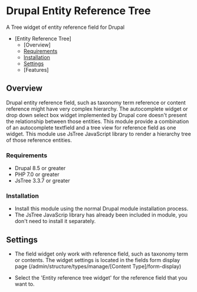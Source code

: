 # Drupal Entity Reference Tree

A Tree widget of entity reference field  for Drupal

- [Entity Reference Tree]
  * [Overview]
  * [Requirements](#requirements)
  * [Installation](#installation)
  * [Settings](#settings)
  * [Features]
    
## Overview

Drupal entity reference field, such as taxonomy term reference or content reference might have very complex
hierarchy. The autocomplete widget or drop down select box widget implemented by Drupal core doesn't present the relationship between those entities. This module provide a combination of an autocomplete textfield and a tree view for reference field as one widget. This module use JsTree JavaScript library to render a hierarchy tree of those reference entities. 

### Requirements

- Drupal 8.5 or greater
- PHP 7.0 or greater
- JsTree 3.3.7 or greater

### Installation
- Install this module using the normal Drupal module installation process.
- The JsTree JavaScrip library has already been included in module, you don't need to install it separately.

## Settings
 
- The field widget only work with reference field, such as taxonomy term or contents. The widget settings is
  located in the fields form display page (/admin/structure/types/manage/[Content Type]/form-display)  

- Select the 'Entity reference tree widget' for the reference field that you want to.

